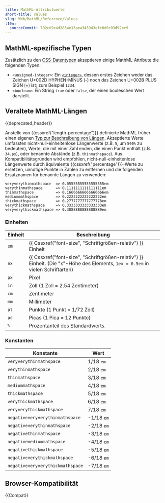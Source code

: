 ```yaml
---
title: MathML-Attributwerte
short-title: Values
slug: Web/MathML/Reference/Values
l10n:
  sourceCommit: 702cd9e4d2834e13aea345943efc8d0c03d92ec9
---
```


## MathML-spezifische Typen

Zusätzlich zu den [CSS-Datentypen](/de/docs/Web/CSS/CSS_Values_and_Units/CSS_data_types) akzeptieren einige MathML-Attribute die folgenden Typen:

- `<unsigned-integer>`: Ein [`<integer>`](/de/docs/Web/CSS/integer), dessen erstes Zeichen weder das Zeichen U+002D HYPHEN-MINUS (-) noch das Zeichen U+002B PLUS SIGN (+) ist; zum Beispiel `1234`.
- `<boolean>`: Ein String `true` oder `false`, der einen booleschen Wert darstellt.

## Veraltete MathML-Längen

{{deprecated_header}}

Anstelle von {{cssxref("length-percentage")}} definierte MathML früher einen eigenen [Typ zur Beschreibung von Längen](https://www.w3.org/TR/MathML3/chapter2.html#type.length). Akzeptierte Werte umfassten nicht-null-einheitenlose Längenwerte (z.B. `5`, um `500%` zu bedeuten), Werte, die mit einer Zahl enden, die einen Punkt enthält (z.B. `34.px`), oder benannte Abstände (z.B. `thinmathspace`). Aus Kompatibilitätsgründen wird empfohlen, nicht-null-einheitenlose Längenwerte durch äquivalente {{cssxref("percentage")}}-Werte zu ersetzen, unnötige Punkte in Zahlen zu entfernen und die folgenden Ersatznamen für benannte Längen zu verwenden:

```plain
veryverythinmathspace  => 0.05555555555555555em
verythinmathspace      => 0.1111111111111111em
thinmathspace          => 0.16666666666666666em
mediummathspace        => 0.2222222222222222em
thickmathspace         => 0.2777777777777778em
verythickmathspace     => 0.3333333333333333em
veryverythickmathspace => 0.3888888888888889em
```

### Einheiten

| Einheit | Beschreibung                                                                                                                   |
| ------- | ------------------------------------------------------------------------------------------------------------------------------ |
| `em`    | {{ Cssxref("font-size", "Schriftgrößen-relativ") }} Einheit                                                                    |
| `ex`    | {{ Cssxref("font-size", "Schriftgrößen-relativ") }} Einheit. (Die "x"-Höhe des Elements, `1ex ≈ 0.5em` in vielen Schriftarten) |
| `px`    | Pixel                                                                                                                          |
| `in`    | Zoll (1 Zoll = 2,54 Zentimeter)                                                                                                |
| `cm`    | Zentimeter                                                                                                                     |
| `mm`    | Millimeter                                                                                                                     |
| `pt`    | Punkte (1 Punkt = 1/72 Zoll)                                                                                                   |
| `pc`    | Picas (1 Pica = 12 Punkte)                                                                                                     |
| `%`     | Prozentanteil des Standardwerts.                                                                                               |

### Konstanten

| Konstante                        | Wert       |
| -------------------------------- | ---------- |
| `veryverythinmathspace`          | 1/18 `em`  |
| `verythinmathspace`              | 2/18 `em`  |
| `thinmathspace`                  | 3/18 `em`  |
| `mediummathspace`                | 4/18 `em`  |
| `thickmathspace`                 | 5/18 `em`  |
| `verythickmathspace`             | 6/18 `em`  |
| `veryverythickmathspace`         | 7/18 `em`  |
| `negativeveryverythinmathspace`  | -1/18 `em` |
| `negativeverythinmathspace`      | -2/18 `em` |
| `negativethinmathspace`          | -3/18 `em` |
| `negativemediummathspace`        | -4/18 `em` |
| `negativethickmathspace`         | -5/18 `em` |
| `negativeverythickmathspace`     | -6/18 `em` |
| `negativeveryverythickmathspace` | -7/18 `em` |

## Browser-Kompatibilität

{{Compat}}

